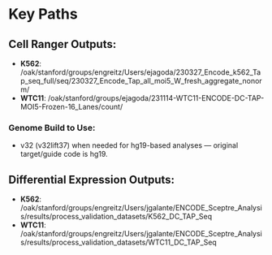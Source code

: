 # Key Paths

## Cell Ranger Outputs:
- **K562**: /oak/stanford/groups/engreitz/Users/ejagoda/230327_Encode_k562_Tap_seq_full/seq/230327_Encode_Tap_all_moi5_W_fresh_aggregate_nonorm/
- **WTC11**: /oak/stanford/groups/ejagoda/231114-WTC11-ENCODE-DC-TAP-MOI5-Frozen-16_Lanes/count/

### Genome Build to Use:
- v32 (v32lift37) when needed for hg19-based analyses — original target/guide code is hg19.

## Differential Expression Outputs:
- **K562**: /oak/stanford/groups/engreitz/Users/jgalante/ENCODE_Sceptre_Analysis/results/process_validation_datasets/K562_DC_TAP_Seq
- **WTC11**: /oak/stanford/groups/engreitz/Users/jgalante/ENCODE_Sceptre_Analysis/results/process_validation_datasets/WTC11_DC_TAP_Seq
